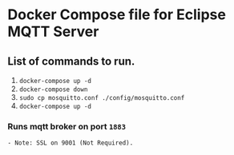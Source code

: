# Docker Compose file for Eclipse MQTT Server
## List of commands to run.
1. `docker-compose up -d`
2. `docker-compose down`
3. `sudo cp mosquitto.conf ./config/mosquitto.conf`
4. `docker-compose up -d`

### Runs mqtt broker on port `1883`
    - Note: SSL on 9001 (Not Required).